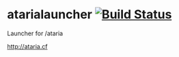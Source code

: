 # atarialauncher [![Build Status](https://travis-ci.org/theasern/atarialauncher.svg?branch=master)](https://travis-ci.org/theasern/atarialauncher)
Launcher for /ataria

http://ataria.cf
